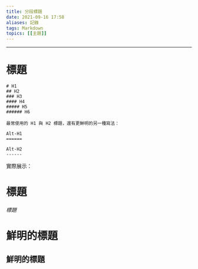 ```yaml
---
title: 分段標題
date: 2021-09-16 17:58
aliases: 記錄 
tags: Markdown
topics: [[主題]]
---
```


---


# 標題

```'語法顯示'
# H1  
## H2  
### H3  
#### H4  
##### H5  
###### H6  

最常使用的 H1 與 H2 標題，還有更鮮明的另一種寫法：

Alt-H1  
======

Alt-H2  
------

```

實際展示：
# 標題
###### 標題

鮮明的標題
======

鮮明的標題
------
